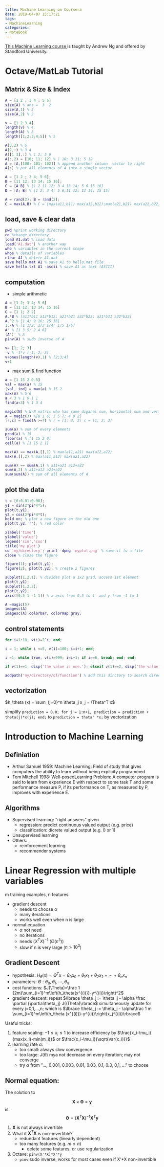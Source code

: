 ```yaml
---
title: Machine Learning on Coursera
date: 2019-04-07 15:17:21
tags:
- MachineLearning
categories:
- NoteBook
---
```


[This Machine Learning course ](https://www.coursera.org/learn/machine-learning?) is taught by Andrew Ng and offered by Standford University.

# Octave/MatLab Tutorial

## Matrix & Size & Index

```MatLab
A = [1 2 ; 3 4 ; 5 6]
size(A) % ans =  3  2 
size(A,1) % 3
size(A,2) % 2

v = [1 2 3 4]
length(v) % 4
length(A) % 3
length([1;2;3;4;5]) % 5

A(3,2) % 6
A(2,:) % 3 4
A([1 3],:) % 1 2; 5 6
A(:,2) = [10; 11; 12] % 1 10; 3 11; 5 12
A = [A,[100; 101; 102]] % append another column  vector to right
A(:) % put all elements of A into a single vector

A = [1 2 ; 3 4; 5 6];
B = [11 12; 13 14; 15 16];
C = [A B] % [1 2 11 12; 3 4 13 14; 5 6 15 16]
D = [A; B] % [1 2; 3 4; 5 6;11 12; 13 14; 15 15]

A = rand(2); B = rand(2);
C = max(A,B) % C = [max(a11,b11) max(a12,b12);max(a21,b21) max(a22,b22)]
```
## load, save & clear data

```MatLab
pwd %print working directory
cd %change directory
load A1.dat % load data
load('A1.dat') % another way
who % variables in the current scope
whos % details of variables
clear A1 % delete A1.dat
save hello.mat A1 % save A1 to hello.mat file
save hello.txt A1 -ascii % save A1 as text (ASCII) 
```

## computation
- simple arithmetic
```MatLab
A = [1 2; 3 4; 5 6]
B = [11 12; 13 14; 15 16]
C = [1 1; 2 2]
A.*B % [a11*b11 a12*b12; a21*b21 a22*b22; a31*b31 a32*b32]
A.^2 % [1 4; 9 16; 25 36]
1./A % [1 1/2; 1/3 1/4; 1/5 1/6]
A' % [1 3 5; 2 4 6]
(A')' % A
pinv(A) % sudo inverse of A

v= [1; 2; 3]
-v % -1*v [-1;-2;-3]
v+ones(length(v),1) % [2;3;4]
v+1 
```
- max sum & find function
```MatLab
a = [1 15 2 0.5]
val = max(a) % 15
[val, ind] = max(a) % 15 2
max(A) % 5 6
a < 3 % 1 0 1 1
find(a<3) % 1 3 4

magic(N) % N-N matrix who has same diganal sum, horizontal sum and vertical sum
A = magic(3) %[8 1 6; 3 5 7; 4 9 2]
[r,c] = find(A >=7) % r = [1; 3; 2] c = [1; 2; 3]

sum(a) % sum of every elements
prod(a) % 15
floor(a) % [1 15 2 0]
ceil(a) % [1 15 2 1]

max(A) == max(A,[],1) % max(a11,a21) max(a12,a22)
max(A,[],2) % max(a11,a12) max(a21,a22)

sum(A) == sum(A,1) % a11+a21 a12+a22
sum(A,2) % a11+a12 a21+a22
sum(sum(A)) % sum of all elements of A
```

## plot the data

```MatLab
t = [0:0.01:0.98];
y1 = sin(2*pi*4*5);
plot(t,y1);
y2 = cos(2*pi*4*t);
hold on; % plot a new figure on the old one
plot(t,y2.'r'); % red color

xlabel('time')
ylabel('value')
legend('sin','cos')
title('my plot')
cd 'my/directory'; print -dpng 'myplot.png' % save it to a file
close % close the figure

figure(1); plot(t,y1);
figure(2); plot(t,y2); % create 2 figures

subplot(1,2,1); % divides plot a 1x2 grid, access 1st element
plot(t,y1);
subplot(1,2,2); 
plot(t,y2);
axis([0.5 1 -1 1]) % x axis from 0.5 to 1  and y from -1 to 1

A =magic(5)
imagesc(A)
imagesc(A),colorbar, colormap gray;
```

## control statements

```Matlab
for i=1:10, v(i)=2^i; end;

i = 1; while i <=5, v(i)=100; i=i+1; end;

i =1; while true, v(i)=999; i=i+1; if i==6, break; end; end;

if v(1)==1, disp('the value is one.'); elseif v(1)==2, disp('the value is two.'); else, disp('the value isnot 1 or 2.'); end;

addpath('my/directory/of/function') % add this dirctory to search directory; otherwise you should at the directory which contains the external function you want to use
```

## vectorization

$h_\theta (x) = \sum_{j=0}^n \theta_j x_j = \Theta^T x$

simplify `prediction = 0.0; for j = 1:n+1, prediction = prediction + theta(j)*x(j); end;` to `prediction = theta' *x;` by vectorization

# Introduction to Machine Learning

## Definiation

- Arthur Samuel 1959: Machine Learning: Field of study that gives computers the ability to learn without being explicity programmed
- Tom Mitchell 1998: Well-posedLearning Problem: A computer program is said to learn from experience E with respect to some task T and some performance measure P, if its performance on T, as measured by P, improves with experience E.

## Algorithms

- Supervised learning: "right answers" given
  - regression: predict continuous valued output (e.g. price)
  - classification: dicrete valued output (e.g. 0 or 1)
- Unsupervised learning
- Others:
  - reinforcement learning
  - recommender systems

# Linear Regression with multiple variables

m training examples, n features
- gradient descent
  - needs to choose $\alpha$
  - many iterations
  - works well even when n is large
- normal equation
  - $\alpha$ not need
  - no iterations
  - needs $(X^TX)^{-1}$ ($O(n^3)$)
  - slow if n is very large ($n>10^3$)

## Gradient Descent

- hypothesis: $H_\theta (x) = \Theta^T x = \theta_0 x_0+\theta_1x_1+\theta_2x_2+\cdots +\theta_nx_n$
- parameters: $\Theta: \theta_0,\theta_1,\cdots,\theta_n$
- cost functions: $J(\Theta)=\frac 1 {2m}\sum_{i=1}^m\left(h_\theta(x^{(i)})-y^{(i)}\right)^2$
- gradient descent: repeat $\lbrace \theta_j := \theta_j - \alpha \frac \partial {\partial\theta_j} J(\Theta)\rbrace$ simultaneously update for every j=0,1,...,n; which is $\lbrace \theta_j := \theta_j - \alpha\frac 1 m \sum_{i=1}^m\left(h_\theta (x^{(i)})-y^{(i)}\right)x_j^{(i)}\rbrace$

Useful tricks:

1. feature scaling: $-1\leq x_i \leq 1$ to increase efficiency by $\frac{x_i-\mu_i}{max(x_i)-min(m_i)}$ or $\frac{x_i-\mu_i}{\sqrt{var(x_i)}}$
2. learning rate $\alpha$:
   - too small: always slow convergence
   - too large: $J(\theta)$ mya not decrease on every iteration; may not converge
   - try $\alpha$ from "..., 0.001, 0.003, 0.01, 0.03, 0.1, 0.3, 0,1, ..." to choose

## Normal equation:

The solution to 

$$\mathbf{X}\times \mathbf{\Theta} = \mathbf{y}$$
is 
$$\mathbf{\Theta} = (\mathbf{X}^T\mathbf{X})^{-1}\mathbf{X}^T\mathbf{y}$$

1. $\mathbf{X}$ is not always invertible
2. What if $\mathbf{X}^T\mathbf{X}$ is non-invertible?
   - redundant features (linearly dependent)
   - too many features (e.g. $m\leq n$)
      - delete some features, or use regularization
3. Octave: `pinv(X'*X)*X'*y`
   - `pinv`:sudo inverse, works for most cases even if X'*X non-invertible  